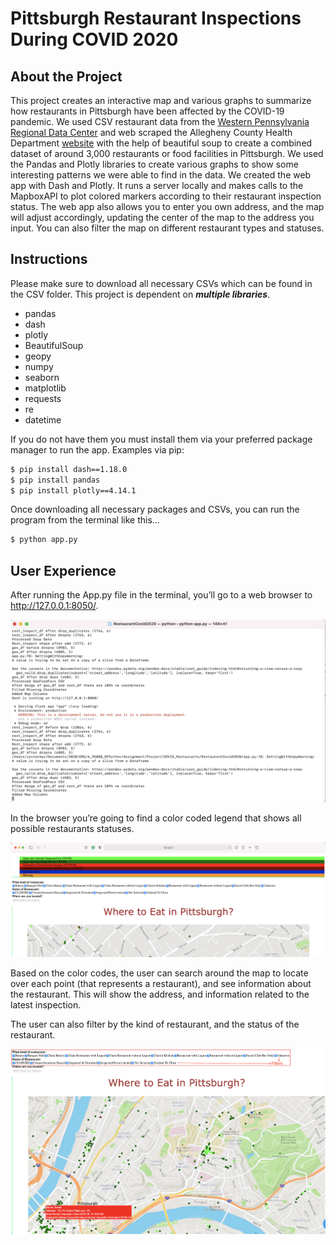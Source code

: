 Pittsburgh Restaurant Inspections During COVID 2020
===================================================

About the Project
-----------------
This project creates an interactive map and various graphs to summarize how restaurants in Pittsburgh have been affected by the COVID-19 pandemic. 
We used CSV restaurant data from the [Western Pennsylvania Regional Data Center](https://data.wprdc.org/dataset/allegheny-county-restaurant-food-facility-inspection-violations) 
and web scraped the Allegheny County Health Department [website](https://www.alleghenycounty.us/Health-Department/Programs/Food-Safety/Consumer-Alerts-and-Closures.aspx) with 
the help of beautiful soup to create a combined dataset of around 3,000 restaurants or food facilities in Pittsburgh.
We used the Pandas and Plotly libraries to create various graphs to show some interesting patterns we were able to find in the data.
We created the web app with Dash and Plotly. It runs a server locally and makes calls to the MapboxAPI to plot colored markers according to their restaurant inspection status. 
The web app also allows you to enter you own address, and the map will adjust accordingly, updating the center of the map to the address you input.
You can also filter the map on different restaurant types and statuses.  


Instructions
-------------
Please make sure to download all necessary CSVs which can be found in the CSV folder.
This project is dependent on ***multiple libraries***. 
* pandas
* dash
* plotly
* BeautifulSoup
* geopy
* numpy
* seaborn
* matplotlib
* requests
* re
* datetime

If you do not have them you must install them via your preferred package manager to run the app.
Examples via pip:
``` bash
$ pip install dash==1.18.0
$ pip install pandas
$ pip install plotly==4.14.1
```
Once downloading all necessary packages and CSVs, you can run the program from the terminal like this...
```bash
$ python app.py
```

User Experience
---------------

After running the App.py file in the terminal, you’ll go to a web browser to http://127.0.0.1:8050/.

![one](Images/1st.png)

In the browser you’re going to find a color coded legend that shows all possible restaurants statuses.

![two](Images/2nd.png)

Based on the color codes, the user can search around the map to locate over each point (that represents a restaurant), and see information about the restaurant. This will show the address, and information related to the latest inspection.

The user can also filter by the kind of restaurant, and the status of the restaurant.

![three](Images/3rd.png)